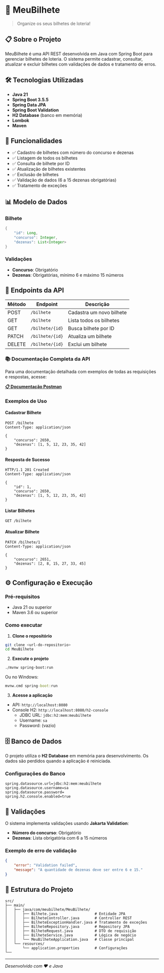 # 🎲 MeuBilhete

> Organize os seus bilhetes de loteria!

## 📋 Sobre o Projeto

MeuBilhete é uma API REST desenvolvida em Java com Spring Boot para gerenciar bilhetes de loteria. O sistema permite cadastrar, consultar, atualizar e excluir bilhetes com validações de dados e tratamento de erros.

## 🛠 Tecnologias Utilizadas

- **Java 21**
- **Spring Boot 3.5.5**
- **Spring Data JPA**
- **Spring Boot Validation**
- **H2 Database** (banco em memória)
- **Lombok**
- **Maven**

## 🚀 Funcionalidades

- ✅ Cadastro de bilhetes com número do concurso e dezenas
- ✅ Listagem de todos os bilhetes
- ✅ Consulta de bilhete por ID
- ✅ Atualização de bilhetes existentes
- ✅ Exclusão de bilhetes
- ✅ Validação de dados (6 a 15 dezenas obrigatórias)
- ✅ Tratamento de exceções

## 📊 Modelo de Dados

### Bilhete
```java
{
    "id": Long,
    "concurso": Integer,
    "dezenas": List<Integer>
}
```

### Validações
- **Concurso**: Obrigatório
- **Dezenas**: Obrigatórias, mínimo 6 e máximo 15 números

## 🔗 Endpoints da API

| Método | Endpoint | Descrição |
|--------|----------|-----------|
| POST | `/bilhete` | Cadastra um novo bilhete |
| GET | `/bilhete` | Lista todos os bilhetes |
| GET | `/bilhete/{id}` | Busca bilhete por ID |
| PATCH | `/bilhete/{id}` | Atualiza um bilhete |
| DELETE | `/bilhete/{id}` | Exclui um bilhete |

### 📚 Documentação Completa da API

Para uma documentação detalhada com exemplos de todas as requisições e respostas, acesse:

**[📋 Documentação Postman](https://documenter.getpostman.com/view/47141101/2sB3Hkr1ZR)**

### Exemplos de Uso

#### Cadastrar Bilhete
```http
POST /bilhete
Content-Type: application/json

{
    "concurso": 2650,
    "dezenas": [1, 5, 12, 23, 35, 42]
}
```

#### Resposta de Sucesso
```http
HTTP/1.1 201 Created
Content-Type: application/json

{
    "id": 1,
    "concurso": 2650,
    "dezenas": [1, 5, 12, 23, 35, 42]
}
```

#### Listar Bilhetes
```http
GET /bilhete
```

#### Atualizar Bilhete
```http
PATCH /bilhete/1
Content-Type: application/json

{
    "concurso": 2651,
    "dezenas": [2, 8, 15, 27, 33, 45]
}
```

## ⚙️ Configuração e Execução

### Pré-requisitos
- Java 21 ou superior
- Maven 3.6 ou superior

### Como executar

1. **Clone o repositório**
```bash
git clone <url-do-repositorio>
cd MeuBilhete
```

2. **Execute o projeto**
```bash
./mvnw spring-boot:run
```

Ou no Windows:
```cmd
mvnw.cmd spring-boot:run
```

3. **Acesse a aplicação**
- API: `http://localhost:8080`
- Console H2: `http://localhost:8080/h2-console`
  - JDBC URL: `jdbc:h2:mem:meubilhete`
  - Username: `sa`
  - Password: (vazio)

## 🗄️ Banco de Dados

O projeto utiliza o **H2 Database** em memória para desenvolvimento. Os dados são perdidos quando a aplicação é reiniciada.

### Configurações do Banco
```properties
spring.datasource.url=jdbc:h2:mem:meubilhete
spring.datasource.username=sa
spring.datasource.password=
spring.h2.console.enabled=true
```

## 📝 Validações

O sistema implementa validações usando **Jakarta Validation**:

- **Número do concurso**: Obrigatório
- **Dezenas**: Lista obrigatória com 6 a 15 números

### Exemplo de erro de validação
```json
{
    "error": "Validation failed",
    "message": "A quantidade de dezenas deve ser entre 6 e 15."
}
```

## 🔧 Estrutura do Projeto

```
src/
├── main/
│   ├── java/com/meubilhete/MeuBilhete/
│   │   ├── Bilhete.java                 # Entidade JPA
│   │   ├── BilheteController.java       # Controller REST
│   │   ├── BilheteExceptionHandler.java # Tratamento de exceções
│   │   ├── BilheteRepository.java       # Repository JPA
│   │   ├── BilheteRequest.java          # DTO de requisição
│   │   ├── BilheteService.java          # Lógica de negócio
│   │   └── MeuBilheteApplication.java   # Classe principal
│   └── resources/
│       └── application.properties       # Configurações
└── 
```

---

*Desenvolvido com ❤️ e Java*
